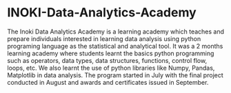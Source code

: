 # INOKI-Data-Analytics-Academy
The Inoki Data Analytics Academy is a learning academy which teaches and prepare individuals interested in learning data analysis using python programing language as the statistical and analytical tool. It was a 2 months learning academy where students learnt the basics python programming such as operators, data types, data structures, functions, control flow, loops, etc. We also learnt the use of python libraries like Numpy, Pandas, Matplotlib in data analysis. The program started in July with the final project conducted in August and awards and certificates issued in September.
